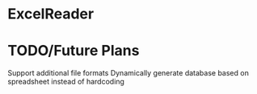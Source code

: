 # ExcelReader



# TODO/Future Plans
Support additional file formats
Dynamically generate database based on spreadsheet instead of hardcoding
